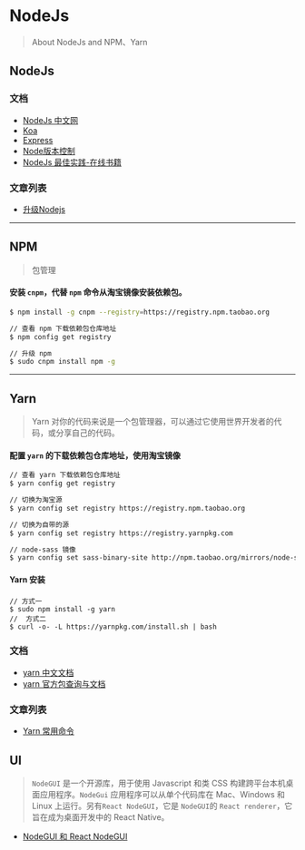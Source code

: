 # NodeJs
> About NodeJs and NPM、Yarn

## NodeJs

### 文档
* [NodeJs 中文网](http://nodejs.cn/api/child_process.html)
* [Koa](https://koa.bootcss.com/)
* [Express](http://www.expressjs.com.cn/)
* [Node版本控制](https://github.com/nvm-sh/nvm)
* [NodeJs 最佳实践-在线书籍](https://github.com/goldbergyoni/nodebestpractices)

### 文章列表
* [升级Nodejs](./node/u-升级nodejs.md)

***

## NPM
> 包管理
#### 安装 `cnpm`，代替 `npm` 命令从淘宝镜像安装依赖包。
```bash
$ npm install -g cnpm --registry=https://registry.npm.taobao.org

// 查看 npm 下载依赖包仓库地址
$ npm config get registry

// 升级 npm 
$ sudo cnpm install npm -g
```

***

## Yarn
> Yarn
> 对你的代码来说是一个包管理器，可以通过它使用世界开发者的代码，或分享自己的代码。
#### 配置 `yarn` 的下载依赖包仓库地址，使用淘宝镜像
```bash
// 查看 yarn 下载依赖包仓库地址
$ yarn config get registry

// 切换为淘宝源
$ yarn config set registry https://registry.npm.taobao.org

// 切换为自带的源
$ yarn config set registry https://registry.yarnpkg.com

// node-sass 镜像
$ yarn config set sass-binary-site http://npm.taobao.org/mirrors/node-sass
```
#### Yarn 安装
```base
// 方式一
$ sudo npm install -g yarn
//  方式二
$ curl -o- -L https://yarnpkg.com/install.sh | bash
```

### 文档
* [yarn 中文文档](https://yarnpkg.com/zh-Hans/docs)
* [yarn 官方包查询与文档](https://yarnpkg.com/zh-Hans/docs)

### 文章列表
* [Yarn 常用命令](./yarn/n-Yarn常用命令.md)

## UI
> `NodeGUI` 是一个开源库，用于使用 Javascript 和类 CSS 构建跨平台本机桌面应用程序。`NodeGui`
> 应用程序可以从单个代码库在 Mac、Windows 和 Linux 上运行。另有`React NodeGUI`，它是
> `NodeGUI`的 `React renderer`，它旨在成为桌面开发中的 React Native。
* [NodeGUI 和 React NodeGUI](https://blog.atulr.com/nodegui-intro)

